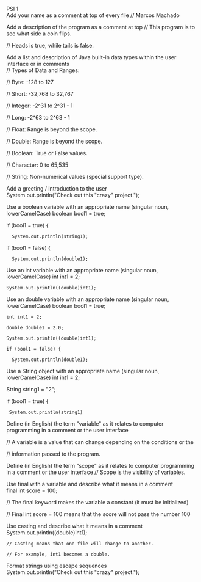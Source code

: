 PSI 1  
Add your name as a comment at top of every file
// Marcos Machado

Add a description of the program as a comment at top
// This program is to see what side a coin flips.

// Heads is true, while tails is false.

Add a list and description of Java built-in data types within the user interface or in comments   
// Types of Data and Ranges:

// Byte: -128 to 127 

// Short: -32,768 to 32,767 

// Integer: -2^31 to 2^31 - 1 

// Long: -2^63 to 2^63 - 1 

// Float: Range is beyond the scope. 

// Double: Range is beyond the scope. 

// Boolean: True or False values. 

// Character: 0 to 65,535 

// String: Non-numerical values (special support type).

Add a greeting / introduction to the user   
System.out.println("Check out this \"crazy\" project."); 

Use a boolean variable with an appropriate name  (singular noun, lowerCamelCase)
boolean bool1 = true; 

  if (bool1 = true) { 
      
      System.out.println(string1); 
   
   if (bool1 = false) { 
      
      System.out.println(double1); 
      
Use an int variable with an appropriate name (singular noun, lowerCamelCase) 
    int int1 = 2; 
    
    System.out.println((double)int1); 
   
Use an double variable with an appropriate name (singular noun, lowerCamelCase) 
boolean bool1 = true;

    int int1 = 2; 
    
    double double1 = 2.0; 
    
    System.out.println((double)int1); 
    
    if (bool1 = false) { 
    
      System.out.println(double1); 
      
Use a String object with an appropriate name (singular noun, lowerCamelCase) 
   int int1 = 2; 
   
   String string1 = "2";  
   
   if (bool1 = true) { 
   
     System.out.println(string1) 
     
Define (in English) the term "variable" as it relates to computer programming in a comment or the user interface 

// A variable is a value that can change depending on the conditions or the 

// information passed to the program. 

Define (in English) the term "scope" as it relates to computer programming in a comment or the user interface 
// Scope is the visibility of variables. 

Use final with a variable and describe what it means in a comment   
final int score = 100;

// The final keyword makes the variable a constant (it must be initialized)

// Final int score = 100 means that the score will not pass the number 100

Use casting and describe what it means in a comment 
 System.out.println((double)int1);
 
    // Casting means that one file will change to another.
    
    // For example, int1 becomes a double.
    
Format strings using escape sequences   
System.out.println("Check out this \"crazy\" project."); 
